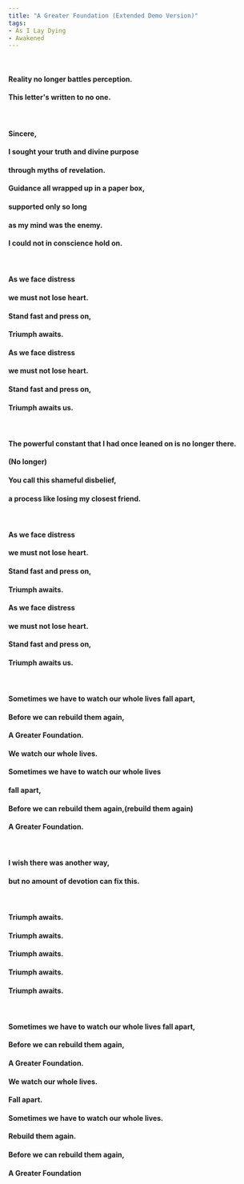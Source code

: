 ```yaml
---
title: "A Greater Foundation (Extended Demo Version)"
tags:
- As I Lay Dying
- Awakened
---
```

&nbsp;
#### Reality no longer battles perception.
#### This letter's written to no one.
&nbsp;
#### Sincere,
#### I sought your truth and divine purpose
#### through myths of revelation.
#### Guidance all wrapped up in a paper box,
#### supported only so long
#### as my mind was the enemy.
#### I could not in conscience hold on.
&nbsp;
#### As we face distress
#### we must not lose heart.
#### Stand fast and press on,
#### Triumph awaits.
#### As we face distress
#### we must not lose heart.
#### Stand fast and press on,
#### Triumph awaits us.
&nbsp;
#### The powerful constant that I had once leaned on is no longer there.
#### (No longer)
#### You call this shameful disbelief,
#### a process like losing my closest friend.
&nbsp;
#### As we face distress
#### we must not lose heart.
#### Stand fast and press on,
#### Triumph awaits.
#### As we face distress
#### we must not lose heart.
#### Stand fast and press on,
#### Triumph awaits us.
&nbsp;
#### Sometimes we have to watch our whole lives fall apart,
#### Before we can rebuild them again,
#### A Greater Foundation.
#### We watch our whole lives.
#### Sometimes we have to watch our whole lives
####   fall apart,
#### Before we can rebuild them again,(rebuild them again)
#### A Greater Foundation.
&nbsp;
#### I wish there was another way,
#### but no amount of devotion can fix this.
&nbsp;
#### Triumph awaits.
#### Triumph awaits.
#### Triumph awaits.
#### Triumph awaits.
#### Triumph awaits.
&nbsp;
#### Sometimes we have to watch our whole lives fall apart,
#### Before we can rebuild them again,
#### A Greater Foundation.
#### We watch our whole lives.
#### Fall apart.
#### Sometimes we have to watch our whole lives.
#### Rebuild them again.
#### Before we can rebuild them again,
#### A Greater Foundation
